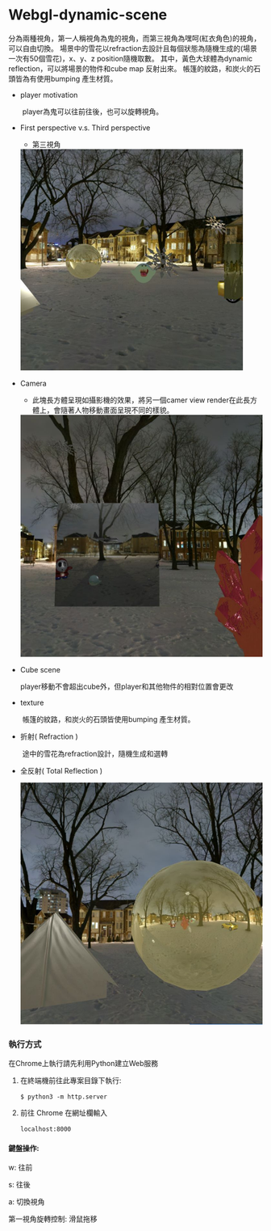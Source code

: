 # Webgl-dynamic-scene

分為兩種視角，第一人稱視角為鬼的視角，而第三視角為嘿呵(紅衣角色)的視角，可以自由切換。
場景中的雪花以refraction去設計且每個狀態為隨機生成的(場景一次有50個雪花)，x、y、z position隨機取數。
其中，黃色大球體為dynamic reflection，可以將場景的物件和cube map 反射出來。
帳篷的紋路，和炭火的石頭皆為有使用bumping 產生材質。

+ player motivation

  ​		player為鬼可以往前往後，也可以旋轉視角。

+ First perspective v.s. Third perspective

  + 第三視角

  <img src=".\images\40771107H_final.jpg" alt="40771107H_final" style="zoom:67%;" />

  

+ Camera 

  + 此塊長方體呈現如攝影機的效果，將另一個camer view render在此長方體上，會隨著人物移動畫面呈現不同的樣貌。

  <img src=".\images\third_scene.jpg" alt="剪貼簿-8" style="zoom:67%;" />

+ Cube scene

  ​	player移動不會超出cube外，但player和其他物件的相對位置會更改

+ texture 

  ​	帳篷的紋路，和炭火的石頭皆使用bumping 產生材質。

+ 折射( Refraction )

  ​	途中的雪花為refraction設計，隨機生成和選轉

+ 全反射( Total Reflection  )

  <img src="./images/total_reflection.jpg" alt="剪貼簿-9" style="zoom:67%;" />

  

### 執行方式

在Chrome上執行請先利用Python建立Web服務

1. 在終端機前往此專案目錄下執行:

   ```
   $ python3 -m http.server
   ```

   

2. 前往 Chrome 在網址欄輸入

   ```
   localhost:8000
   ```

   



#### 鍵盤操作:

w: 往前

s: 往後

a: 切換視角

第一視角旋轉控制: 滑鼠拖移
